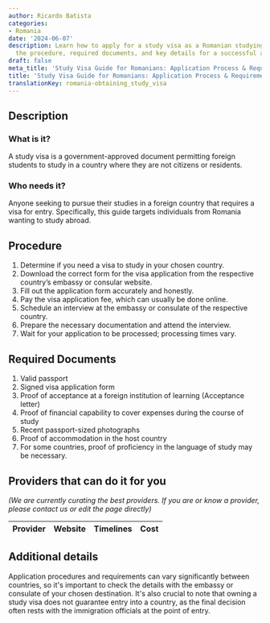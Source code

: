 ```yaml
---
author: Ricardo Batista
categories:
- Romania
date: '2024-06-07'
description: Learn how to apply for a study visa as a Romanian studying abroad. Understand
  the procedure, required documents, and key details for a successful application.
draft: false
meta_title: 'Study Visa Guide for Romanians: Application Process & Requirements'
title: 'Study Visa Guide for Romanians: Application Process & Requirements'
translationKey: romania-obtaining_study_visa
---
```



## Description
### What is it?
A study visa is a government-approved document permitting foreign students to study in a country where they are not citizens or residents.

### Who needs it?
Anyone seeking to pursue their studies in a foreign country that requires a visa for entry. Specifically, this guide targets individuals from Romania wanting to study abroad.

## Procedure
1. Determine if you need a visa to study in your chosen country.
2. Download the correct form for the visa application from the respective country’s embassy or consular website. 
3. Fill out the application form accurately and honestly.
4. Pay the visa application fee, which can usually be done online.
5. Schedule an interview at the embassy or consulate of the respective country.
6. Prepare the necessary documentation and attend the interview.
7. Wait for your application to be processed; processing times vary.

## Required Documents

1. Valid passport
2. Signed visa application form
3. Proof of acceptance at a foreign institution of learning (Acceptance letter)
4. Proof of financial capability to cover expenses during the course of study
5. Recent passport-sized photographs
6. Proof of accommodation in the host country
7. For some countries, proof of proficiency in the language of study may be necessary.

## Providers that can do it for you

_(We are currently curating the best providers. If you are or know a provider, please contact us or edit the page directly)_

| Provider        |     Website     |     Timelines    |       Cost      |
| --------------- | --------------- |  :-------------: | :-------------: |

## Additional details
Application procedures and requirements can vary significantly between countries, so it's important to check the details with the embassy or consulate of your chosen destination. It's also crucial to note that owning a study visa does not guarantee entry into a country, as the final decision often rests with the immigration officials at the point of entry.